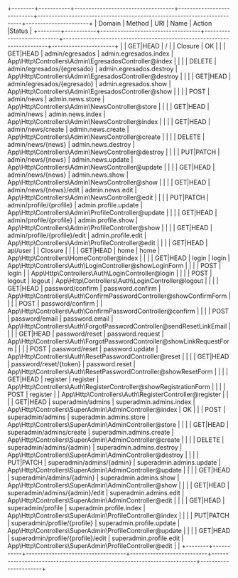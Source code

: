 +--------+-----------+-----------------------------------+---------------------------+------------------------------------------------------------------------+----------------------+
| Domain | Method    | URI                               | Name                      | Action                                                                 |Status                |
+--------+-----------+-----------------------------------+---------------------------+------------------------------------------------------------------------+----------------------+
|        | GET|HEAD  | /                                 |                           | Closure                                                                |        OK            |
|        | GET|HEAD  | admin/egresados                   | admin.egresados.index     | App\Http\Controllers\Admin\EgresadosController@index                   |                      |
|        | DELETE    | admin/egresados/{egresado}        | admin.egresados.destroy   | App\Http\Controllers\Admin\EgresadosController@destroy                 |                      |
|        | GET|HEAD  | admin/egresados/{egresado}        | admin.egresados.show      | App\Http\Controllers\Admin\EgresadosController@show                    |                      |
|        | POST      | admin/news                        | admin.news.store          | App\Http\Controllers\Admin\NewsController@store                        |                      |
|        | GET|HEAD  | admin/news                        | admin.news.index          | App\Http\Controllers\Admin\NewsController@index                        |                      |
|        | GET|HEAD  | admin/news/create                 | admin.news.create         | App\Http\Controllers\Admin\NewsController@create                       |                      |
|        | DELETE    | admin/news/{news}                 | admin.news.destroy        | App\Http\Controllers\Admin\NewsController@destroy                      |                      |
|        | PUT|PATCH | admin/news/{news}                 | admin.news.update         | App\Http\Controllers\Admin\NewsController@update                       |                      |
|        | GET|HEAD  | admin/news/{news}                 | admin.news.show           | App\Http\Controllers\Admin\NewsController@show                         |                      |
|        | GET|HEAD  | admin/news/{news}/edit            | admin.news.edit           | App\Http\Controllers\Admin\NewsController@edit                         |                      |
|        | PUT|PATCH | admin/profile/{profile}           | admin.profile.update      | App\Http\Controllers\Admin\ProfileController@update                    |                      |
|        | GET|HEAD  | admin/profile/{profile}           | admin.profile.show        | App\Http\Controllers\Admin\ProfileController@show                      |                      |
|        | GET|HEAD  | admin/profile/{profile}/edit      | admin.profile.edit        | App\Http\Controllers\Admin\ProfileController@edit                      |                      |
|        | GET|HEAD  | api/user                          |                           | Closure                                                                |                      |
|        | GET|HEAD  | home                              | home                      | App\Http\Controllers\HomeController@index                              |                      |
|        | GET|HEAD  | login                             | login                     | App\Http\Controllers\Auth\LoginController@showLoginForm                |                      |
|        | POST      | login                             |                           | App\Http\Controllers\Auth\LoginController@login                        |                      |
|        | POST      | logout                            | logout                    | App\Http\Controllers\Auth\LoginController@logout                       |                      |
|        | GET|HEAD  | password/confirm                  | password.confirm          | App\Http\Controllers\Auth\ConfirmPasswordController@showConfirmForm    |                      |
|        | POST      | password/confirm                  |                           | App\Http\Controllers\Auth\ConfirmPasswordController@confirm            |                      |
|        | POST      | password/email                    | password.email            | App\Http\Controllers\Auth\ForgotPasswordController@sendResetLinkEmail  |                      |
|        | GET|HEAD  | password/reset                    | password.request          | App\Http\Controllers\Auth\ForgotPasswordController@showLinkRequestForm |                      |
|        | POST      | password/reset                    | password.update           | App\Http\Controllers\Auth\ResetPasswordController@reset                |                      |
|        | GET|HEAD  | password/reset/{token}            | password.reset            | App\Http\Controllers\Auth\ResetPasswordController@showResetForm        |                      |
|        | GET|HEAD  | register                          | register                  | App\Http\Controllers\Auth\RegisterController@showRegistrationForm      |                      |
|        | POST      | register                          |                           | App\Http\Controllers\Auth\RegisterController@register                  |                      |
|        | GET|HEAD  | superadmin/admins                 | superadmin.admins.index   | App\Http\Controllers\SuperAdmin\AdminController@index                  |           OK         |
|        | POST      | superadmin/admins                 | superadmin.admins.store   | App\Http\Controllers\SuperAdmin\AdminController@store                  |                      |
|        | GET|HEAD  | superadmin/admins/create          | superadmin.admins.create  | App\Http\Controllers\SuperAdmin\AdminController@create                 |                      |
|        | DELETE    | superadmin/admins/{admin}         | superadmin.admins.destroy | App\Http\Controllers\SuperAdmin\AdminController@destroy                |                      |
|        | PUT|PATCH | superadmin/admins/{admin}         | superadmin.admins.update  | App\Http\Controllers\SuperAdmin\AdminController@update                 |                      |
|        | GET|HEAD  | superadmin/admins/{admin}         | superadmin.admins.show    | App\Http\Controllers\SuperAdmin\AdminController@show                   |                      |
|        | GET|HEAD  | superadmin/admins/{admin}/edit    | superadmin.admins.edit    | App\Http\Controllers\SuperAdmin\AdminController@edit                   |                      |
|        | GET|HEAD  | superadmin/profile                | superadmin.profile.index  | App\Http\Controllers\SuperAdmin\ProfileController@index                |                      |
|        | PUT|PATCH | superadmin/profile/{profile}      | superadmin.profile.update | App\Http\Controllers\SuperAdmin\ProfileController@update               |                      |
|        | GET|HEAD  | superadmin/profile/{profile}/edit | superadmin.profile.edit   | App\Http\Controllers\SuperAdmin\ProfileController@edit                 |                      |
+--------+-----------+-----------------------------------+---------------------------+------------------------------------------------------------------------+----------------------+
